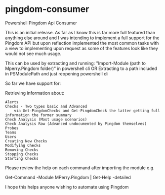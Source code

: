 # pingdom-consumer
Powershell Pingdom Api Consumer

This is an initial release.  As far as I know this is far more full featured than anything else around and I was intending to implement a full support for the Pingdom API but upon reflection implemented the most common tasks with a view to implementing upon request as some of the features look like they would not see much usage.

This can be used by extracting and running: 
"Import-Module (path to Mperry.Pingdom folder)" in powershell cli 
OR
Extracting to a path included in PSModulePath and just reopening powershell cli

So far we have support for: 

Retrieving information about:

    Alerts
    Checks - Two types basic and Advanced 
        via Get-PingdonChecks and Get-PingdomCheck the latter getting full information the former summary
    Check Analysis (Most usage scenarios)
    Check Analysis Raw (Advanced undocumented by Pingdom themselves)
    Probes
    Teams
    Users
    Creating New Checks
    Modifying Checks
    Removing Checks
    Stopping Checks
    Starting Checks

Please review the help on each command after importing the module e.g.

Get-Command -Module MPerry.Pingdom | Get-Help -detailed

I hope this helps anyone wishing to automate using Pingdom
